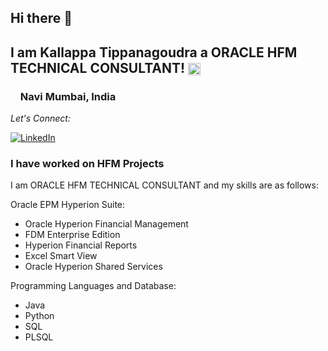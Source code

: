 ## Hi there 👋

## I am Kallappa Tippanagoudra a ORACLE HFM TECHNICAL CONSULTANT! <img src="https://media.giphy.com/media/QTmfvHGklosY1ha87W/giphy.gif" width="20" align="center">

### <img src="https://media.giphy.com/media/lOfSzpPeMb9gF2OJ5O/giphy.gif" width="12" align="center"> Navi Mumbai, India

<div align="left">

<i>Let's Connect:</i><br>

<a href="https://www.linkedin.com/in/kallappa-tippanagoudra-go-bit-by-bit/" target="_blank"><img src="https://img.shields.io/badge/LinkedIn-%230077B5.svg?&style=flat-square&logo=linkedin&logoColor=white" alt="LinkedIn"></a>



</div>

### I have worked on HFM Projects

I am ORACLE HFM TECHNICAL CONSULTANT and my skills are as follows:


  Oracle EPM Hyperion Suite:

  - Oracle Hyperion Financial Management
  - FDM Enterprise Edition
  - Hyperion Financial Reports
  - Excel Smart View
  - Oracle Hyperion Shared Services

  Programming Languages and Database:

  - Java
  - Python
  - SQL
  - PLSQL


